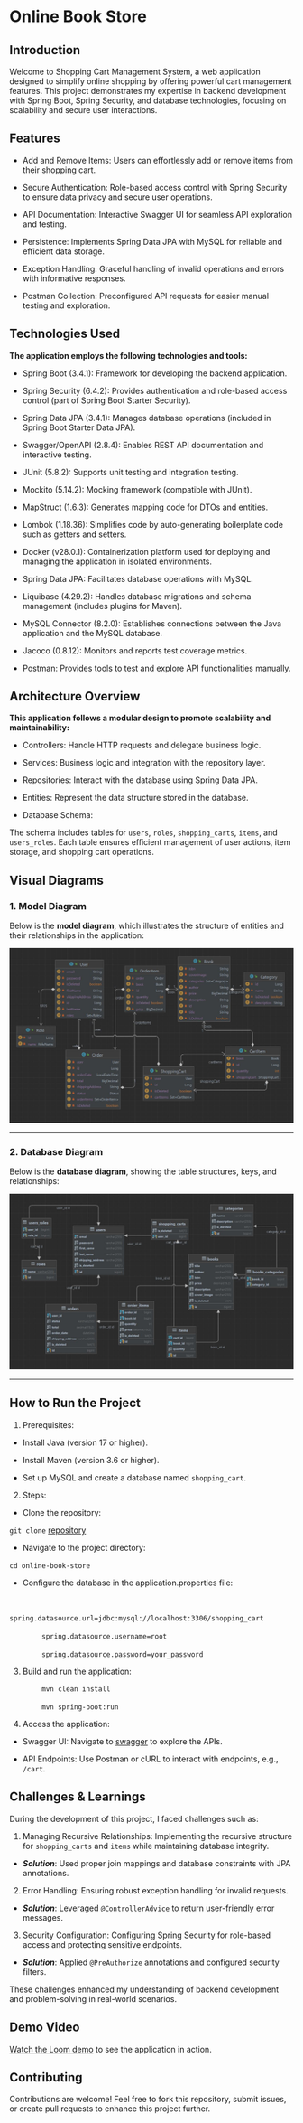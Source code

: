 # Online Book Store

## Introduction

Welcome to Shopping Cart Management System, a web application designed to simplify online shopping by offering powerful cart management features. This project demonstrates my expertise in backend development with Spring Boot, Spring Security, and database technologies, focusing on scalability and secure user interactions.

## Features

- Add and Remove Items: Users can effortlessly add or remove items from their shopping cart.

- Secure Authentication: Role-based access control with Spring Security to ensure data privacy and secure user operations.

- API Documentation: Interactive Swagger UI for seamless API exploration and testing.

- Persistence: Implements Spring Data JPA with MySQL for reliable and efficient data storage.

- Exception Handling: Graceful handling of invalid operations and errors with informative responses.

- Postman Collection: Preconfigured API requests for easier manual testing and exploration.

## Technologies Used

**The application employs the following technologies and tools:**

- Spring Boot (3.4.1): Framework for developing the backend application.

- Spring Security (6.4.2): Provides authentication and role-based access control (part of Spring Boot Starter Security).

- Spring Data JPA (3.4.1): Manages database operations (included in Spring Boot Starter Data JPA).

- Swagger/OpenAPI (2.8.4): Enables REST API documentation and interactive testing.

- JUnit (5.8.2): Supports unit testing and integration testing.

- Mockito (5.14.2): Mocking framework (compatible with JUnit).

- MapStruct (1.6.3): Generates mapping code for DTOs and entities.

- Lombok (1.18.36): Simplifies code by auto-generating boilerplate code such as getters and setters.

- Docker (v28.0.1): Containerization platform used for deploying and managing the application in isolated environments.

- Spring Data JPA: Facilitates database operations with  MySQL.

- Liquibase (4.29.2): Handles database migrations and schema management (includes plugins for Maven).

- MySQL Connector (8.2.0): Establishes connections between the Java application and the MySQL database.

- Jacoco (0.8.12): Monitors and reports test coverage metrics.

- Postman: Provides tools to test and explore API functionalities manually.

## Architecture Overview

**This application follows a modular design to promote scalability and maintainability:**

- Controllers: Handle HTTP requests and delegate business logic.

- Services: Business logic and integration with the repository layer.

- Repositories: Interact with the database using Spring Data JPA.

- Entities: Represent the data structure stored in the database.

- Database Schema:

The schema includes tables for `users`, `roles`, `shopping_carts`, `items`, and `users_roles`. Each table ensures efficient management of user actions, item storage, and shopping cart operations.

## Visual Diagrams

### 1. Model Diagram
Below is the **model diagram**, which illustrates the structure of entities and their relationships in the application:

![Model Diagram](docs/model-diagram.JPG)

---

### 2. Database Diagram
Below is the **database diagram**, showing the table structures, keys, and relationships:

![Database Diagram](docs/database-diagram.JPG)

---

## How to Run the Project

1. Prerequisites: 

- Install Java (version 17 or higher). 

- Install Maven (version 3.6 or higher).

- Set up MySQL and create a database named `shopping_cart`.

2. Steps:
- Clone the repository:

`git clone` [repository](https://github.com/GarikSlavsky/online-book-store)

- Navigate to the project directory:

`cd online-book-store`

- Configure the database in the application.properties file:

```properties

        spring.datasource.url=jdbc:mysql://localhost:3306/shopping_cart

        spring.datasource.username=root

        spring.datasource.password=your_password
```

3. Build and run the application:

```
        mvn clean install

        mvn spring-boot:run
```
4. Access the application:

- Swagger UI: Navigate to [swagger](http://localhost:8088/swagger-ui/index.html#/) to explore the APIs.

- API Endpoints: Use Postman or cURL to interact with endpoints, e.g., `/cart`.

## Challenges & Learnings

During the development of this project, I faced challenges such as:

1. Managing Recursive Relationships: Implementing the recursive structure for `shopping_carts` and `items` while maintaining database integrity.

- ***Solution***: Used proper join mappings and database constraints with JPA annotations.

2. Error Handling: Ensuring robust exception handling for invalid requests.

- ***Solution***: Leveraged `@ControllerAdvice` to return user-friendly error messages.

3. Security Configuration: Configuring Spring Security for role-based access and protecting sensitive endpoints.

- ***Solution***: Applied `@PreAuthorize` annotations and configured security filters.

These challenges enhanced my understanding of backend development and problem-solving in real-world scenarios.

## Demo Video

[Watch the Loom demo](https://www.loom.com/share/241e906d6f1b4eb08208758298a981ae?sid=06c4539e-6368-4bef-8ca7-76f84857591a) to see the application in action.

## Contributing

Contributions are welcome! Feel free to fork this repository, submit issues, or create pull requests to enhance this project further.
